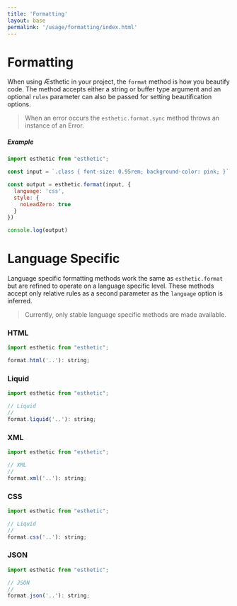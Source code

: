 ```yaml
---
title: 'Formatting'
layout: base
permalink: '/usage/formatting/index.html'
---
```


# Formatting

When using Æsthetic in your project, the `format` method is how you beautify code. The method accepts either a string or buffer type argument and an optional `rules` parameter can also be passed for setting beautification options.

> When an error occurs the `esthetic.format.sync` method throws an instance of an Error.

##### Example

<!-- prettier-ignore -->
```js
import esthetic from "esthetic";

const input = `.class { font-size: 0.95rem; background-color: pink; }`

const output = esthetic.format(input, {
  language: 'css',
  style: {
    noLeadZero: true
  }
})

console.log(output)

```

# Language Specific

Language specific formatting methods work the same as `esthetic.format` but are refined to operate on a language specific level. These methods accept only relative rules as a second parameter as the `language` option is inferred.

> Currently, only stable language specific methods are made available.

### HTML

```js
import esthetic from "esthetic";

format.html('..'): string;

```

### Liquid

```js
import esthetic from "esthetic";

// Liquid
//
format.liquid('..'): string;

```

### XML

```js
import esthetic from "esthetic";

// XML
//
format.xml('..'): string;


```

### CSS

```js
import esthetic from "esthetic";

// Liquid
//
format.css('..'): string;


```

### JSON

```js
import esthetic from "esthetic";

// JSON
//
format.json('..'): string;

```
